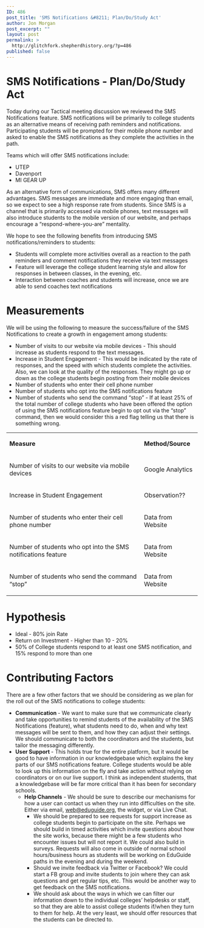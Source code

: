 ```yaml
---
ID: 486
post_title: 'SMS Notifications &#8211; Plan/Do/Study Act'
author: Jon Morgan
post_excerpt: ""
layout: post
permalink: >
  http://glitchfork.shepherdhistory.org/?p=486
published: false
---
```

<h1>SMS Notifications - Plan/Do/Study Act</h1>
<p>Today during our Tactical meeting discussion we reviewed the SMS Notifications feature. SMS notifications will be primarily to college students as an alternative means of receiving path reminders and notifications. Participating students will be prompted for their mobile phone number and asked to enable the SMS notifications as they complete the activities in the path.</p>
<p>Teams which will offer SMS notifications include:</p>
<ul>
<li>UTEP</li>
<li>Davenport</li>
<li>MI GEAR UP</li>
</ul>
<p>As an alternative form of communications, SMS offers many different advantages. SMS messages are immediate and more engaging than email, so we expect to see a high response rate from students. Since SMS is a channel that is primarily accessed via mobile phones, text messages will also introduce students to the mobile version of our website, and perhaps encourage a “respond-where-you-are” mentality.</p>
<p>We hope to see the following benefits from introducing SMS notifications/reminders to students:</p>
<ul>
<li>Students will complete more activities overall as a reaction to the path reminders and comment notifications they receive via text messages</li>
<li>Feature will leverage the college student learning style and allow for responses in between classes, in the evening, etc.</li>
<li>Interaction between coaches and students will increase, once we are able to send coaches text notifications</li>
</ul>
<h1>Measurements</h1>
<p></p>
<p>We will be using the following to measure the success/failure of the SMS Notifications to create a growth in engagement among students:</p>
<p></p>
<ul>
<li>Number of visits to our website via mobile devices - This should increase as students respond to the text messages.</li>
<li>Increase in Student Engagement - This would be indicated by the rate of responses, and the speed with which students complete the activities. Also, we can look at the quality of the responses. They might go up or down as the college students begin posting from their mobile devices</li>
<li>Number of students who enter their cell phone number</li>
<li>Number of students who opt into the SMS notifications feature</li>
<li>Number of students who send the command “stop” - If at least 25% of the total number of college students who have been offered the option of using the SMS notifications feature begin to opt out via the “stop” command, then we would consider this a red flag telling us that there is something wrong.</li>
</ul>
<p></p>
<p></p>
<table><tbody><tr><td><p><b>Measure</b></p>
</td><td><p><b>Method/Source</b></p>
</td></tr><tr><td><p>Number of visits to our website via mobile devices</p>
</td><td><p>Google Analytics</p>
</td></tr><tr><td><p>Increase in Student Engagement</p>
</td><td><p>Observation??</p>
</td></tr><tr><td><p>Number of students who enter their cell phone number</p>
</td><td><p>Data from Website</p>
</td></tr><tr><td><p>Number of students who opt into the SMS notifications feature</p>
</td><td><p>Data from Website</p>
</td></tr><tr><td><p>Number of students who send the command “stop”</p>
</td><td><p>Data from Website</p>
</td></tr></tbody></table><p></p>
<h1>Hypothesis</h1>
<ul>
<li>Ideal - 80% join Rate</li>
<li>Return on Investment - Higher than 10 - 20%</li>
<li>50% of College students respond to at least one SMS notification, and 15% respond to more than one</li>
</ul>
<h1>Contributing Factors</h1>
<p>There are a few other factors that we should be considering as we plan for the roll out of the SMS notifications to college students:</p>
<p></p>
<ul>
<li><b>Communication </b>- We want to make sure that we communicate clearly and take opportunities to remind students of the availability of the SMS Notifications (feature), what students need to do, when and why text messages will be sent to them, and how they can adjust their settings. We should communicate to both the coordinators and the students, but tailor the messaging differently.</li>
<li><b>User Support </b>- This holds true for the entire platform, but it would be good to have information in our knowledgebase which explains the key parts of our SMS notifications feature. College students would be able to look up this information on the fly and take action without relying on coordinators or on our live support. I think as independent students, that a knowledgebase will be far more critical than it has been for secondary schools.<ul>
<li><b>Help Channels</b> - We should be sure to describe our mechanisms for how a user can contact us when they run into difficulties on the site. Either via email, <a href="mailto:web@eduguide.org">web@eduguide.org</a>, the widget, or via Live Chat.<ul>
<li>We should be prepared to see requests for support increase as college students begin to participate on the site. Perhaps we should build in timed activities which invite questions about how the site works, because there might be a few students who encounter issues but will not report it. We could also build in surveys. Requests will also come in outside of normal school hours/business hours as students will be working on EduGuide paths in the evening and during the weekend.</li>
<li>Should we invite feedback via Twitter or Facebook? We could start a FB group and invite students to join where they can ask questions and get regular tips, etc. This would be another way to get feedback on the SMS notifications.</li>
<li>We should ask about the ways in which we can filter our information down to the individual colleges’ helpdesks or staff, so that they are able to assist college students if/when they turn to them for help. At the very least, we should offer resources that the students can be directed to.</li>
</ul>
</li>
</ul>
</li>
</ul>
<p></p>
<p></p>
<p></p>